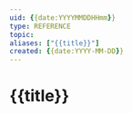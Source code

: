 ```yaml
---
uid: {{date:YYYYMMDDHHmm}}
type: REFERENCE
topic: 
aliases: ["{{title}}"]
created: {{date:YYYY-MM-DD}}
---
```


# {{title}}

